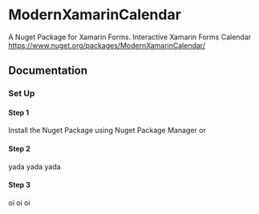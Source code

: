 # ModernXamarinCalendar
A Nuget Package for Xamarin Forms. Interactive Xamarin Forms Calendar
<a href="https://www.nuget.org/packages/ModernXamarinCalendar/">https://www.nuget.org/packages/ModernXamarinCalendar/</a>

## Documentation

### Set Up
#### Step 1
  Install the Nuget Package using Nuget Package Manager or 

#### Step 2
  yada yada yada

#### Step 3
  oi oi oi
